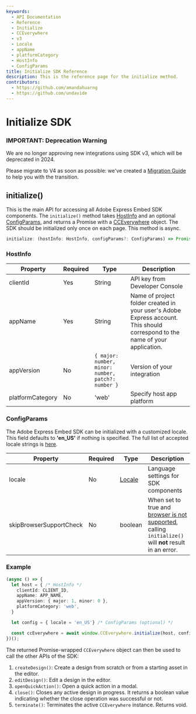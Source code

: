 ```yaml
---
keywords:
  - API Documentation
  - Reference
  - Initialize
  - CCEverywhere
  - v3
  - Locale
  - appName
  - platformCategory
  - HostInfo
  - ConfigParams
title: Initialize SDK Reference
description: This is the reference page for the initialize method.
contributors:
  - https://github.com/amandahuarng
  - https://github.com/undavide
--- 
```


# Initialize SDK

<InlineAlert variant="error" slots="text" repeat="3" />

### IMPORTANT: Deprecation Warning

We are no longer approving new integrations using SDK v3, which will be deprecated in 2024.

Please migrate to V4 as soon as possible: we've created a [Migration Guide](../../../guides/concepts/migration-v3-v4.md) to help you with the transition.

## initialize()

This is the main API for accessing all Adobe Express Embed SDK components. The `initialize()` method takes [HostInfo](#hostinfo) and an optional [ConfigParams](#configparams), and returns a Promise with a [CCEverywhere](../CCEverywhere/index.md) object. The SDK should be initialized only once on each page. This method is async.

```ts
initialize: (hostInfo: HostInfo, configParams?: ConfigParams) => Promise<CCEverywhere>
```

### HostInfo

| Property         | Required | Type                                             | Description                                                                                                                  |
| ---------------- | -------- | ------------------------------------------------ | ---------------------------------------------------------------------------------------------------------------------------- |
| clientId         | Yes      | String                                           | API key from Developer Console                                                                                               |
| appName          | Yes      | String                                           | Name of project folder created in your user's Adobe Express account. This should correspond to the name of your application. |
| appVersion       | No       | `{ major: number, minor: number, patch?: number }` | Version of your integration                                                                                                  |
| platformCategory | No       | 'web'                                            | Specify host app platform                                                                                                    |

### ConfigParams

The Adobe Express Embed SDK can be initialized with a customized locale. This field defaults to **'en_US'** if nothing is specified.  The full list of accepted locale strings is [here](../types/index.md#locale).

| Property                | Required | Type                               | Description                                                                                                                                                   |
| ----------------------- | -------- | ---------------------------------- | ------------------------------------------------------------------------------------------------------------------------------------------------------------- |
| locale                  | No       | [Locale](../types/index.md#locale) | Language settings for SDK components                                                                                                                          |
| skipBrowserSupportCheck | No       | boolean                            | When set to true and [browser is not supported](../../../guides/quickstart/index.md#browser-support), calling `initialize()` will **not** result in an error. |

### Example

```ts
(async () => {
  let host = { /* HostInfo */
    clientId: CLIENT_ID,
    appName: APP_NAME, 
    appVersion: { major: 1, minor: 0 }, 
    platformCategory: 'web',
  }

  let config = { locale = 'en_US'} /* ConfigParams (optional) */

  const ccEverywhere = await window.CCEverywhere.initialize(host, config);
})();
```

The returned Promise-wrapped `CCEverywhere` object can then be used to call the other APIs of the SDK:

1. `createDesign()`: Create a design from scratch or from a starting asset in the editor.
2. `editDesign()`: Edit a design in the editor.
3. `openQuickAction()`: Open a quick action in a modal.
4. `close()`: Closes any active design in progress. It returns a boolean value indicating whether the close operation was successful or not.
5. `terminate()`: Terminates the active `CCEverywhere` instance. Returns void.
